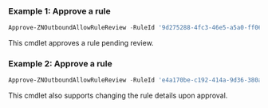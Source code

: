 ### Example 1: Approve a rule
```powershell
Approve-ZNOutboundAllowRuleReview -RuleId '9d275288-4fc3-46e5-a5a0-ff0626214b87'

```

This cmdlet approves a rule pending review.

### Example 2: Approve a rule
```powershell
Approve-ZNOutboundAllowRuleReview -RuleId 'e4a170be-c192-414a-9d36-380a4483583a' -Description "new description" -Reason "Other" -Details "add description"

```

This cmdlet also supports changing the rule details upon approval.
